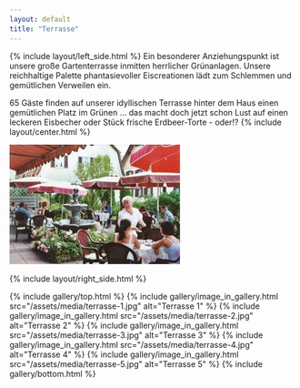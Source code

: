 ```yaml
---
layout: default
title: "Terrasse"
---
```


{% include layout/left_side.html %}
Ein besonderer Anziehungspunkt ist unsere große Gartenterrasse inmitten herrlicher Grünanlagen. Unsere reichhaltige Palette phantasievoller Eiscreationen lädt zum Schlemmen und gemütlichen Verweilen ein.

65 Gäste finden auf unserer idyllischen Terrasse hinter dem Haus einen gemütlichen Platz im Grünen ... das macht doch jetzt schon Lust auf einen leckeren Eisbecher oder Stück frische Erdbeer-Torte - oder!?
{% include layout/center.html %}

![Terrasse Tische](/assets/media/terrasse-tische.jpg)

{% include layout/right_side.html %}

{% include gallery/top.html %}
{% include gallery/image_in_gallery.html                                     src="/assets/media/terrasse-1.jpg"
    alt="Terrasse 1"
%}
{% include gallery/image_in_gallery.html                                     src="/assets/media/terrasse-2.jpg"
    alt="Terrasse 2"
%}
{% include gallery/image_in_gallery.html                                     src="/assets/media/terrasse-3.jpg"
    alt="Terrasse 3"
%}
{% include gallery/image_in_gallery.html                                     src="/assets/media/terrasse-4.jpg"
    alt="Terrasse 4"
%}
{% include gallery/image_in_gallery.html                                     src="/assets/media/terrasse-5.jpg"
    alt="Terrasse 5"
%}
{% include gallery/bottom.html %}
